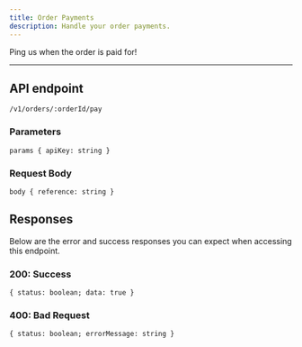 ```yaml
---
title: Order Payments
description: Handle your order payments.
---
```


Ping us when the order is paid for!

---

## API endpoint

```shell
/v1/orders/:orderId/pay
```

### Parameters

```shell
params { apiKey: string }
```

### Request Body

```shell
body { reference: string }
```

## Responses

Below are the error and success responses you can expect when accessing this endpoint.

### 200: Success

```shell
{ status: boolean; data: true }
```

### 400: Bad Request

```shell
{ status: boolean; errorMessage: string }
```
